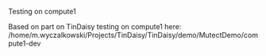 Testing on compute1

Based on part on TinDaisy testing on compute1 here: /home/m.wyczalkowski/Projects/TinDaisy/TinDaisy/demo/MutectDemo/compute1-dev
